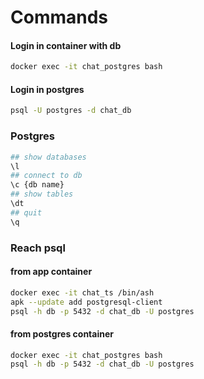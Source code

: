 # Commands

#### Login in container with db
```sh
docker exec -it chat_postgres bash
```

#### Login in postgres
```sh
psql -U postgres -d chat_db
```

### Postgres
```sh
## show databases
\l
## connect to db
\c {db name}
## show tables
\dt
## quit
\q
```


### Reach psql

#### from app container

```sh
docker exec -it chat_ts /bin/ash
apk --update add postgresql-client
psql -h db -p 5432 -d chat_db -U postgres
```

#### from postgres container

```sh
docker exec -it chat_postgres bash
psql -h db -p 5432 -d chat_db -U postgres
```
